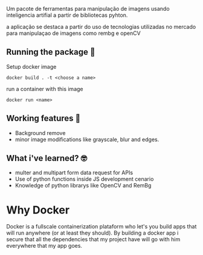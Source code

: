 
Um pacote de ferramentas para manipulação de imagens usando inteligencia artifial a partir de bibliotecas pyhton. 

a aplicação se destaca a partir do uso de tecnologias utilizadas no mercado para manipulaçao de imagens como rembg e openCV 

## Running the package 🚀

Setup docker image 

``docker build . -t <choose a name>``

run a container with this image

``docker run <name>``

## Working features 🎁

- Background remove
- minor image modifications like grayscale, blur and edges. 

## What i've learned? 🤓

- multer and multipart form data request for APIs 
- Use of python functions inside JS development cenario 
- Knowledge of python librarys like OpenCV and RemBg

# Why Docker

Docker is a fullscale containerization plataform who let's you build apps that will run anywhere (or at least they should). By building a docker app i secure that all the dependencies that my project have will go with him everywhere that my app goes.